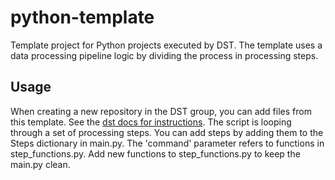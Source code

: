 # python-template

Template project for Python projects executed by DST. The template uses a data processing pipeline logic by dividing the process in processing steps.

## Usage
When creating a new repository in the DST group, you can add files from this template. See the [dst docs for instructions](https://docs.geodan.io/dst/python_template).
The script is looping through a set of processing steps. You can add steps by adding them to the Steps dictionary in main.py. The 'command' parameter refers to functions in step_functions.py. 
Add new functions to step_functions.py to keep the main.py clean.